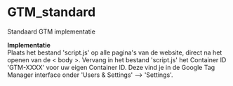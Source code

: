 GTM_standard
============

Standaard GTM implementatie

<strong>Implementatie</strong>
<br>Plaats het bestand 'script.js' op alle pagina's van de website, direct na het openen van de < body >. Vervang in het bestand 'script.js' het Container ID 'GTM-XXXX' voor uw eigen Container ID. Deze vind je in de Google Tag Manager interface onder 'Users & Settings' --> 'Settings'.
